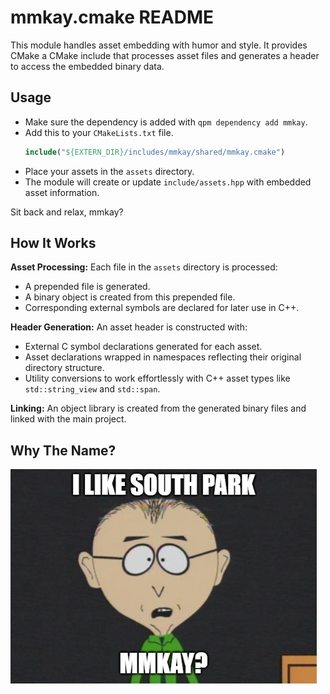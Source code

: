 # mmkay.cmake README

This module handles asset embedding with humor and style. It provides CMake a CMake include that processes asset files and generates a header to access the embedded binary data.

## Usage
- Make sure the dependency is added with `qpm dependency add mmkay`.
- Add this to your `CMakeLists.txt` file.
  ```cmake
  include("${EXTERN_DIR}/includes/mmkay/shared/mmkay.cmake")
  ```
- Place your assets in the `assets` directory.
- The module will create or update `include/assets.hpp` with embedded asset information.

Sit back and relax, mmkay?

## How It Works

**Asset Processing:**
Each file in the `assets` directory is processed:
- A prepended file is generated.
- A binary object is created from this prepended file.
- Corresponding external symbols are declared for later use in C++.

**Header Generation:**
An asset header is constructed with:
- External C symbol declarations generated for each asset.
- Asset declarations wrapped in namespaces reflecting their original directory structure.
- Utility conversions to work effortlessly with C++ asset types like `std::string_view` and `std::span`.

**Linking:**
An object library is created from the generated binary files and linked with the main project.

## Why The Name?
![I like South Park, mmkay?](mmkay.png)
